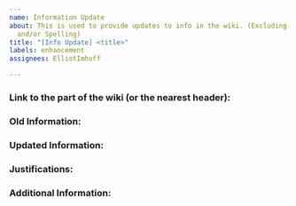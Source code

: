 ```yaml
---
name: Information Update
about: This is used to provide updates to info in the wiki. (Excluding Typos, Grammer,
  and/or Spelling)
title: "[Info Update] <title>"
labels: enhancement
assignees: ElliotImhoff

---
```


<!--
Please check to see if a issue for this exists already.
-->

<!-- # How to use -->

<!-- 1. Include the link to the nearest header in the wiki. -->
<!-- 2. Provide the old version verbatim, not including the header, under the Old Info Section. -->
<!-- 3. Provide the updated information in the same format under the Updated Info Section. All updates need to be underlined and italicized followed by a sub-script number. (Example: **_Updated Info_**<sub>1</sub>) This can be done in markdown using ```**_Updated Info_**<sub>1</sub>```. -->
<!-- 4. Provide justification for each update in a numbered list, using the numbers to corelate to the updated information. -->
<!-- 5. Provide any additional information under your justifications. This is for info on things such as how to reproduce tests. -->

### Link to the part of the wiki (or the nearest header):


### Old Information:


### Updated Information:


### Justifications:


### Additional Information:
